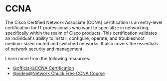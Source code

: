 # CCNA

The Cisco Certified Network Associate (CCNA) certification is an entry-level certification for IT professionals who want to specialize in networking, specifically within the realm of Cisco products. This certification validates an individual's ability to install, configure, operate, and troubleshoot medium-sized routed and switched networks. It also covers the essentials of network security and management.

Learn more from the following resources:

- [@official@CCNA Certification](https://www.cisco.com/site/us/en/learn/training-certifications/certifications/enterprise/ccna/index.html)
- [@video@Network Chuck Free CCNA Course](https://www.youtube.com/playlist?list=PLIhvC56v63IJVXv0GJcl9vO5Z6znCVb1P)